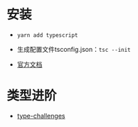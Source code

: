 # 安装
- `yarn add typescript`
- 生成配置文件tsconfig.json：`tsc --init`

- [官方文档](https://www.typescriptlang.org/docs)


# 类型进阶
- [type-challenges](https://github.com/type-challenges/type-challenges)